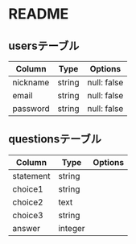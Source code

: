 # README

## usersテーブル
|Column|Type|Options|
|------|----|-------|
|nickname|string|null: false|
|email|string|null: false|
|password|string|null: false|



## questionsテーブル
|Column|Type|Options|
|------|----|-------|
|statement|string||
|choice1|string||
|choice2|text||
|choice3|string||
|answer|integer||